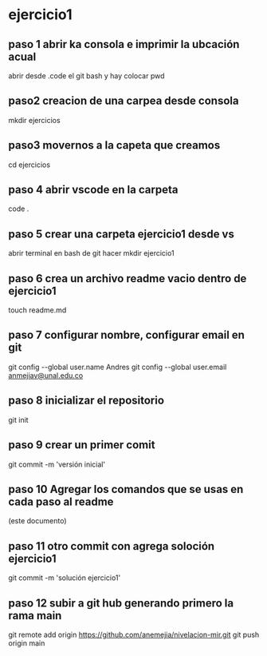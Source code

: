 # ejercicio1
## paso 1 abrir ka consola e imprimir la ubcación acual
abrir desde .code el git bash y hay colocar
pwd
## paso2 creacion de una carpea desde consola
mkdir ejercicios
## paso3 movernos a la capeta que creamos
cd ejercicios
## paso 4 abrir vscode en la carpeta
code .
## paso 5 crear una carpeta ejercicio1 desde vs
abrir terminal en bash de git hacer mkdir ejercicio1
## paso 6 crea un archivo readme vacio dentro de ejercicio1
touch readme.md
## paso 7 configurar nombre, configurar email en git
git config --global user.name Andres
git config --global user.email anmejiav@unal.edu.co
## paso 8 inicializar el repositorio 
git init 
## paso 9 crear un primer comit
 git commit -m 'versión inicial'
 ## paso 10 Agregar los comandos que se usas en cada paso al readme
 (este documento)
## paso 11 otro commit con agrega soloción ejercicio1
 git commit -m 'solución ejercicio1'
## paso 12 subir a git hub generando primero la rama main
 
 git remote add origin https://github.com/anemejia/nivelacion-mir.git
 git push origin main